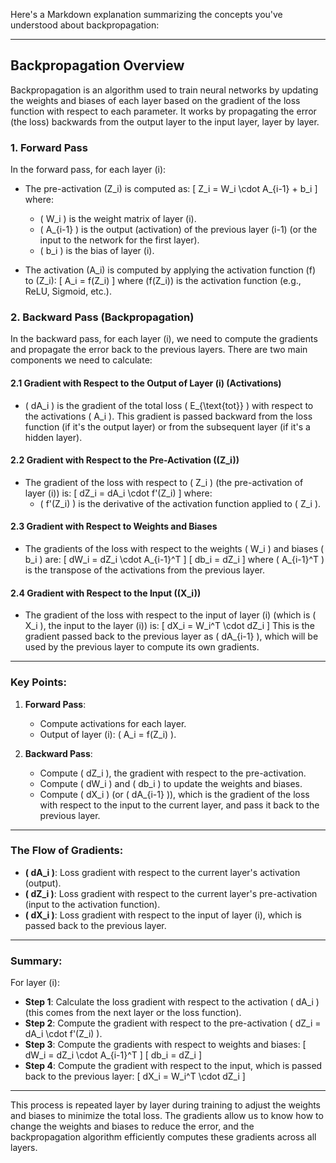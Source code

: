 Here's a Markdown explanation summarizing the concepts you've understood about backpropagation:

---

## Backpropagation Overview

Backpropagation is an algorithm used to train neural networks by updating the weights and biases of each layer based on the gradient of the loss function with respect to each parameter. It works by propagating the error (the loss) backwards from the output layer to the input layer, layer by layer.

### 1. **Forward Pass**
In the forward pass, for each layer \(i\):

- The pre-activation \(Z_i\) is computed as:
  \[
  Z_i = W_i \cdot A_{i-1} + b_i
  \]
  where:
  - \( W_i \) is the weight matrix of layer \(i\).
  - \( A_{i-1} \) is the output (activation) of the previous layer \(i-1\) (or the input to the network for the first layer).
  - \( b_i \) is the bias of layer \(i\).
  
- The activation \(A_i\) is computed by applying the activation function \(f\) to \(Z_i\):
  \[
  A_i = f(Z_i)
  \]
  where \(f(Z_i)\) is the activation function (e.g., ReLU, Sigmoid, etc.).

### 2. **Backward Pass (Backpropagation)**
In the backward pass, for each layer \(i\), we need to compute the gradients and propagate the error back to the previous layers. There are two main components we need to calculate:

#### 2.1 **Gradient with Respect to the Output of Layer \(i\) (Activations)**
- \( dA_i \) is the gradient of the total loss \( E_{\text{tot}} \) with respect to the activations \( A_i \). This gradient is passed backward from the loss function (if it's the output layer) or from the subsequent layer (if it's a hidden layer).

#### 2.2 **Gradient with Respect to the Pre-Activation (\(Z_i\))**
- The gradient of the loss with respect to \( Z_i \) (the pre-activation of layer \(i\)) is:
  \[
  dZ_i = dA_i \cdot f'(Z_i)
  \]
  where:
  - \( f'(Z_i) \) is the derivative of the activation function applied to \( Z_i \).

#### 2.3 **Gradient with Respect to Weights and Biases**
- The gradients of the loss with respect to the weights \( W_i \) and biases \( b_i \) are:
  \[
  dW_i = dZ_i \cdot A_{i-1}^T
  \]
  \[
  db_i = dZ_i
  \]
  where \( A_{i-1}^T \) is the transpose of the activations from the previous layer.

#### 2.4 **Gradient with Respect to the Input (\(X_i\))**
- The gradient of the loss with respect to the input of layer \(i\) (which is \( X_i \), the input to the layer \(i\)) is:
  \[
  dX_i = W_i^T \cdot dZ_i
  \]
  This is the gradient passed back to the previous layer as \( dA_{i-1} \), which will be used by the previous layer to compute its own gradients.

---

### Key Points:
1. **Forward Pass**:
   - Compute activations for each layer.
   - Output of layer \(i\): \( A_i = f(Z_i) \).

2. **Backward Pass**:
   - Compute \( dZ_i \), the gradient with respect to the pre-activation.
   - Compute \( dW_i \) and \( db_i \) to update the weights and biases.
   - Compute \( dX_i \) (or \( dA_{i-1} \)), which is the gradient of the loss with respect to the input to the current layer, and pass it back to the previous layer.

---

### The Flow of Gradients:
- **\( dA_i \)**: Loss gradient with respect to the current layer's activation (output).
- **\( dZ_i \)**: Loss gradient with respect to the current layer's pre-activation (input to the activation function).
- **\( dX_i \)**: Loss gradient with respect to the input of layer \(i\), which is passed back to the previous layer.

---

### Summary:
For layer \(i\):
- **Step 1**: Calculate the loss gradient with respect to the activation \( dA_i \) (this comes from the next layer or the loss function).
- **Step 2**: Compute the gradient with respect to the pre-activation \( dZ_i = dA_i \cdot f'(Z_i) \).
- **Step 3**: Compute the gradients with respect to weights and biases:
  \[
  dW_i = dZ_i \cdot A_{i-1}^T
  \]
  \[
  db_i = dZ_i
  \]
- **Step 4**: Compute the gradient with respect to the input, which is passed back to the previous layer:
  \[
  dX_i = W_i^T \cdot dZ_i
  \]
  
---

This process is repeated layer by layer during training to adjust the weights and biases to minimize the total loss. The gradients allow us to know how to change the weights and biases to reduce the error, and the backpropagation algorithm efficiently computes these gradients across all layers.